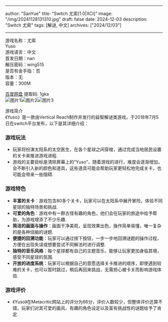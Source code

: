 
---
author: "SanYue"
title: "Switch 尤索[1.0|XCI]"
image: "/img/20241128131310.jpg"
draft: false
date: 2024-12-03
description: "Switch 尤索"
tags: [解谜, 中文]
archives: ["2024/12/03"]

---

游戏名称：尤索   
Yuso    
游戏语言：中文  
首发日期：nan  
解压密码：wing515  
是否有金手指：否  
版本：无   
容量：300M

[百度网盘](https://pan.baidu.com/s/1smakoFQLec0nZooNvBkrBw) 提取码: 1gka  
![图片1](/img/235142.jpg)![图片2](/img/a6cb96.jpg)![图片3](/img/a7ad9c.jpg)  

游戏简介  
《Yuso》是一款由Vertical Reach制作并发行的益智解谜类游戏，于2018年7月5日在switch平台发布，以下是其详细介绍：

### 游戏玩法
- 玩家将扮演太阳系的太空医生，在各个星球之间穿梭，通过完成当地居民设置的关卡来推进游戏进程.
- 游戏的主要目标是清除屏幕上的“Yuso”，随着游戏的进行，难度会逐渐增加，会不断引入新的颜色和道具，这些道具可能会帮助玩家更轻松地完成关卡，也可能会带来一些阻碍.

### 游戏特色
- **丰富的关卡**：游戏包含80多个关卡，玩家可以在太阳系中展开冒险，体验不同星球的独特场景和挑战.
- **可爱的角色**：游戏中有一群古怪有趣的角色，他们会在玩家的旅途中给予帮助，为游戏增添了不少乐趣.
- **简洁的画面与操作**：画面干净美观，呈现效果出色，操作简单易懂，唯一复杂的是各种烧脑的谜题.
- **便捷的回溯功能**：玩家可以通过按下按钮，一步一步地回溯谜题的操作过程，方便在出现失误或想要尝试不同解法时进行调整.
- **独特的音乐风格**：每个星球都有自己的主题音乐，能够让玩家更加身临其境，感受不同星球的氛围.
- **开放的进度系统**：玩家可以根据自己的意愿选择关卡推进的顺序，即使遇到较难的关卡，也可以暂时跳过，稍后再回来挑战，无需担心被卡关而影响游戏体验.

### 游戏评价
- 《Yuso》在Metacritic网站上的评分为66分，评价人数较少，但整体评价还算不错，玩家们对其可爱的画风、有趣的角色设定以及富有挑战性的谜题给予了肯定.
